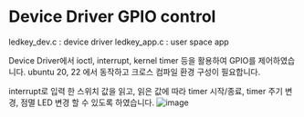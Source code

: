 # Device Driver GPIO control

ledkey_dev.c : device driver
ledkey_app.c : user space app

Device Driver에서 ioctl, interrupt, kernel timer 등을 활용하여 GPIO를 제어하였습니다.
ubuntu 20, 22 에서 동작하고 크로스 컴파일 환경 구성이 필요합니다.

interrupt로 입력 한 스위치 값을 읽고, 읽은 값에 따라 timer 시작/종료, timer 주기 변경, 점멸 LED 변경 할 수 있도록 하였습니다. 
![image](https://github.com/TylerWhLab/DeviceDriver_GPIO/assets/75075900/e230870c-ba37-43a9-bf58-070af614bd20)
